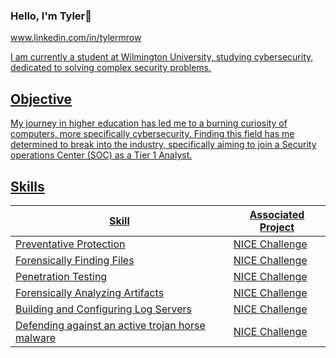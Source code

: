 ### Hello, I'm Tyler👋
<a href="https://linkedin.com/in/tylermrow"> 
www.linkedin.com/in/tylermrow




I am currently a student at Wilmington University, studying cybersecurity, dedicated to solving complex security problems.

## Objective


My journey in higher education has led me to a burning curiosity of computers, more specifically cybersecurity. Finding this field has me determined to break into the industry, specifically aiming to join a Security operations Center (SOC) as a Tier 1 Analyst.

## Skills


| Skill                                                  | Associated Project         |
|--------------------------------------------------------|----------------------------|
| Preventative Protection                                | NICE Challenge             |
| Forensically Finding Files                             | NICE Challenge             |
| Penetration Testing                                    | NICE Challenge             |
| Forensically Analyzing Artifacts                       | NICE Challenge             |
| Building and Configuring Log Servers                   | NICE Challenge             |
| Defending against an active trojan horse malware       | NICE Challenge             |
